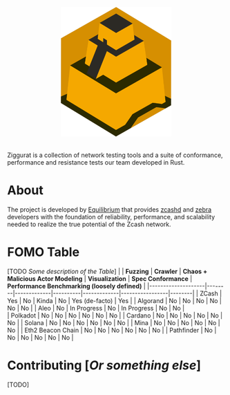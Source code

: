 <p align="center">
    <img src="assets/logo.png" height="300px">
</p>
<br />
Ziggurat is a collection of network testing tools and a suite of conformance, performance and resistance tests our team developed in Rust.

# About

The project is developed by [Equilibrium](https://equilibrium.co) that provides [zcashd](https://github.com/zcash/zcash) and [zebra](https://github.com/ZcashFoundation/zebra) developers with the foundation of reliability, performance, and scalability needed to realize the true potential of the Zcash network.

# FOMO Table
[TODO *Some description of the Table*]
|          | **Fuzzing** | **Crawler** | **Chaos + Malicious Actor Modeling** | **Visualization** | **Spec Conformance** | **Performance Benchmarking (loosely defined)** |
|--------------------|--------|-------------|----------|-------------|-----------------|--------|
| ZCash              | Yes    | No          | Kinda    | No          | Yes (de-facto)  | Yes    |
| Algorand           | No     | No          | No       | No          | No              | No     |
| Aleo               | No     | In Progress | No       | In Progress | No              | No     |  
| Polkadot           | No     | No          | No       | No          | No              | No     |
| Cardano            | No     | No          | No       | No          | No              | No     |
| Solana             | No     | No          | No       | No          | No              | No     |
| Mina               | No     | No          | No       | No          | No              | No     |
| Eth2 Beacon Chain  | No     | No          | No       | No          | No              | No     |
| Pathfinder         | No     | No          | No       | No          | No              | No     |


# Contributing [*Or something else*]

[TODO]